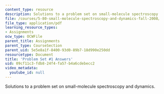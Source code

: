 ```yaml
---
content_type: resource
description: Solutions to a problem set on small-molecule spectroscopy and dynamics.
file: /courses/5-80-small-molecule-spectroscopy-and-dynamics-fall-2008/09cf11c3fdb824f4fa57b4a6cdebecc2_ps1ans_1994.pdf
file_type: application/pdf
learning_resource_types:
- Assignments
ocw_type: OCWFile
parent_title: Assignments
parent_type: CourseSection
parent_uid: 5e5e8a1f-8400-93d0-89b7-18d990e250dd
resourcetype: Document
title: 'Problem Set #1 Answers'
uid: 09cf11c3-fdb8-24f4-fa57-b4a6cdebecc2
video_metadata:
  youtube_id: null
---
```

Solutions to a problem set on small-molecule spectroscopy and dynamics.

